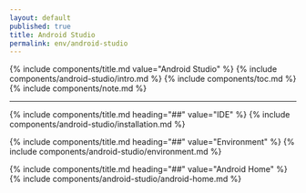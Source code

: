 ```yaml
---
layout: default
published: true
title: Android Studio
permalink: env/android-studio
---
```


{% include components/title.md value="Android Studio" %}
{% include components/android-studio/intro.md %}
{% include components/toc.md %}
{% include components/note.md %}

---

<!-- Installation -->
{% include components/title.md heading="##" value="IDE" %}
{% include components/android-studio/installation.md %}

<!-- Environment -->
{% include components/title.md heading="##" value="Environment" %}
{% include components/android-studio/environment.md %}

<!-- Android Home -->
{% include components/title.md heading="##" value="Android Home" %}
{% include components/android-studio/android-home.md %}
